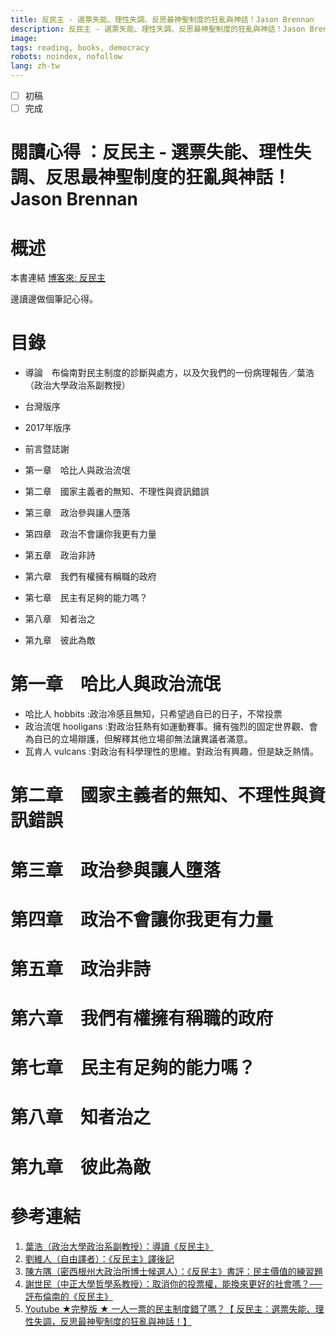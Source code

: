 ```yaml
---
title: 反民主 - 選票失能、理性失調、反思最神聖制度的狂亂與神話！Jason Brennan
description: 反民主 - 選票失能、理性失調、反思最神聖制度的狂亂與神話！Jason Brennan
image: 
tags: reading, books, democracy
robots: noindex, nofollow
lang: zh-tw
---
```


- [ ] 初稿
- [ ] 完成

# 閱讀心得 ：反民主 - 選票失能、理性失調、反思最神聖制度的狂亂與神話！Jason Brennan

# 概述

本書連結 [博客來: 反民主](https://www.books.com.tw/products/0010794173 "反民主 - 選票失能、理性失調、反思最神聖制度的狂亂與神話！")

邊讀邊做個筆記心得。


# 目錄

* 導論　布倫南對民主制度的診斷與處方，以及欠我們的一份病理報告／葉浩（政治大學政治系副教授）
* 台灣版序
* 2017年版序
* 前言暨誌謝
  
* 第一章　哈比人與政治流氓
* 第二章　國家主義者的無知、不理性與資訊錯誤
* 第三章　政治參與讓人墮落
* 第四章　政治不會讓你我更有力量
* 第五章　政治非詩
* 第六章　我們有權擁有稱職的政府
* 第七章　民主有足夠的能力嗎？
* 第八章　知者治之
* 第九章　彼此為敵



# 第一章　哈比人與政治流氓

* 哈比人 hobbits :政治冷感且無知，只希望過自已的日子，不常投票
* 政治流氓 hooligans :對政治狂熱有如運動賽事。擁有強烈的固定世界觀、會為自已的立場辯護，但解釋其他立場卻無法讓異議者滿意。
* 瓦肯人 vulcans :對政治有科學理性的思維。對政治有興趣，但是缺乏熱情。

# 第二章　國家主義者的無知、不理性與資訊錯誤

# 第三章　政治參與讓人墮落

# 第四章　政治不會讓你我更有力量

# 第五章　政治非詩

# 第六章　我們有權擁有稱職的政府

# 第七章　民主有足夠的能力嗎？

# 第八章　知者治之

# 第九章　彼此為敵


# 參考連結

1. [葉浩（政治大學政治系副教授）：導讀《反民主》](https://opinion.udn.com/opinion/story/11664/3293713)
2. [劉維人（自由譯者）：《反民主》譯後記](https://opinion.udn.com/opinion/story/12402/3293218)
3. [陳方隅（密西根州大政治所博士候選人）：《反民主》書評：民主價值的練習題](http://whogovernstw.org/2018/08/09/fangyuchen29/http://)
4. [謝世民（中正大學哲學系教授）：取消你的投票權，能換來更好的社會嗎？──評布倫南的《反民主》](https://opinion.cw.com.tw/blog/profile/390/article/7175http://)
5. [Youtube ★完整版 ★ 一人一票的民主制度錯了嗎？【 反民主：選票失能、理性失調，反思最神聖制度的狂亂與神話！】](https://www.youtube.com/watch?v=2Ydg4uq6N1M)


[google]: https://www.google.com "Search Engine"
[BeautifulSoup]: https://www.crummy.com/software/BeautifulSoup/bs4/doc/ "解析 HTML/XML"
[CSSvsXPath]: http://elementalselenium.com/tips/34-xpath-vs-css-revisited-2 "Css Vs. X Path, Under a Microscope"
